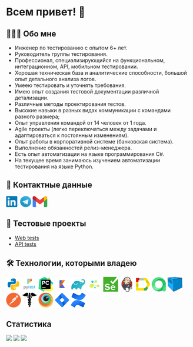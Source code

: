 # Всем привет! 👋
## 👩🏻‍💻 Обо мне
- Инженер по тестированию с опытом 6+ лет.
- Руководитель группы тестирования.
- Профессионал, специализирующийся на функциональном, интеграционном, API, мобильном тестировании.
- Хорошая техническая база и аналитические способности, большой опыт детального анализа логов.
- Умеею тестировать и уточнять требования.
- Имею опыт создания тестовой документации различной детализации.
- Различные методы проектирования тестов.
- Высокие навыки в разных видах коммуникации с командами разного размера;
- Опыт управления командой от 14 человек от 1 года.
- Agile проекты (легко переключаться между задачами и адаптироваться к постоянным изменениям).
- Опыт работы в корпоративной системе (банковская система).
- Выполнение обязанностей релиз-менеджера.
- Есть опыт автоматизации на языке программирования C#.
- На текущее время занимаюсь изучением автоматизации тестирования на языке Python.
## 🧭 Контактные данные
[<img src='other/linkedin.png' alt='linkedin' height='30'>](https://www.linkedin.com/in/nikita-ozerov/) [<img src='other/tg.png' alt='telegram' height='30'>](https://t.me/Obrams) [<img src='other/gmail.png' alt='gmail' height='30'>](mailto:nickitarull@gmail.com) 
## 🐊 Тестовые проекты
- [Web tests](https://github.com/Obrams/qa_guru_project_UI)
- [API tests](https://github.com/Obrams/qa_guru_project_API)
## 🛠️ Технологии, которыми владею
[<img src="technologies/python.png" alt="Python" width="40" height="40"/>](https://www.python.org/) [<img src="technologies/pytest.png" alt="Pytest" width="40" height="40"/>](https://docs.pytest.org/en/) [<img src="technologies/pycharm.png" alt="PyCharm" width="40" height="40"/>](https://www.jetbrains.com/pycharm/) [<img src="technologies/kotlin.jpeg" alt="Kotlin" width="40" height="40"/>](https://kotlinlang.org/) [<img src="technologies/gradle.png" alt="Gradle" width="40" height="40"/>](https://gradle.org/) [<img src="technologies/selene.png" alt="Selene" width="40" height="40"/>](https://github.com/yashaka/selene/) [<img src="technologies/selenium.png" alt="Selenium" width="40" height="40"/>](https://www.selenium.dev/) [<img src="technologies/jenkins.png" alt="Jenkins" width="40" height="40"/>](https://www.jenkins.io/) [<img src="technologies/allure_report.png" alt="Allure" width="40" height="40"/>](https://allurereport.org/) [<img src="technologies/allure_testops.png" alt="AllureTestOps" width="40" height="40"/>](https://qameta.io/) [<img src="technologies/selenoid.png" alt="Selenoid" width="40" height="40"/>](https://aerokube.com/selenoid/) [<img src="technologies/postman.png" alt="Postman" width="40" height="40"/>](https://www.postman.com/) [<img src="technologies/requests.png" alt="Requests" width="40" height="40"/>](https://pypi.org/project/requests/) [<img src="technologies/browserstack.png" alt="Browserstack" width="40" height="40"/>](https://www.browserstack.com/) [<img src="technologies/jira.png" alt="Jira" width="40" height="40"/>](https://www.atlassian.com/software/jira) [<img src="technologies/confluence.png" alt="Confluence" width="40" height="40"/>](https://www.atlassian.com/software/confluence)
## Cтатистика
![](http://github-profile-summary-cards.vercel.app/api/cards/stats?username=obrams&theme=tokyonight) ![](http://github-profile-summary-cards.vercel.app/api/cards/repos-per-language?username=obrams&theme=tokyonight) 
![](https://github-profile-summary-cards.vercel.app/api/cards/profile-details?username=obrams&theme=tokyonight)
